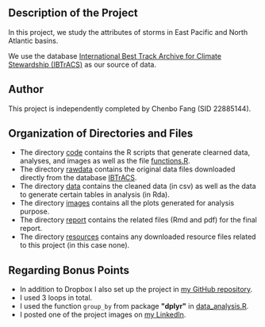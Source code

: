 Description of the Project
---

In this project, we study the attributes of storms in East Pacific and North Atlantic basins.

We use the database [International Best Track Archive for Climate Stewardship (IBTrACS)](https://www.ncdc.noaa.gov/ibtracs/index.php?name=wmo-data) as our source of data.

Author
---

This project is independently completed by Chenbo Fang (SID 22885144).

Organization of Directories and Files
---

- The directory [code](../code) contains the R scripts that generate clearned data, analyses, and images as well as the file [functions.R](../code/functions.R).
- The directory [rawdata](../rawdata) contains the original data files downloaded directly from the database [IBTrACS](https://www.ncdc.noaa.gov/ibtracs/index.php?name=wmo-data).
- The directory [data](../data) contains the cleaned data (in csv) as well as the data to generate certain tables in analysis (in Rda).
- The directory [images](../images) contains all the plots generated for analysis purpose.
- The directory [report](../images) contains the related files (Rmd and pdf) for the final report.
- The directory [resources](../resources) contains any downloaded resource files related to this project (in this case none).

Regarding Bonus Points
---

- In addition to Dropbox I also set up the project in [my GitHub repository](https://github.com/fangcb0822/stat_133).
- I used 3 loops in total.
- I used the function `group_by` from package __"dplyr"__ in [data_analysis.R](../code/data_analysis.R).
- I posted one of the project images on [my LinkedIn](https://www.linkedin.com/in/chuckfang).